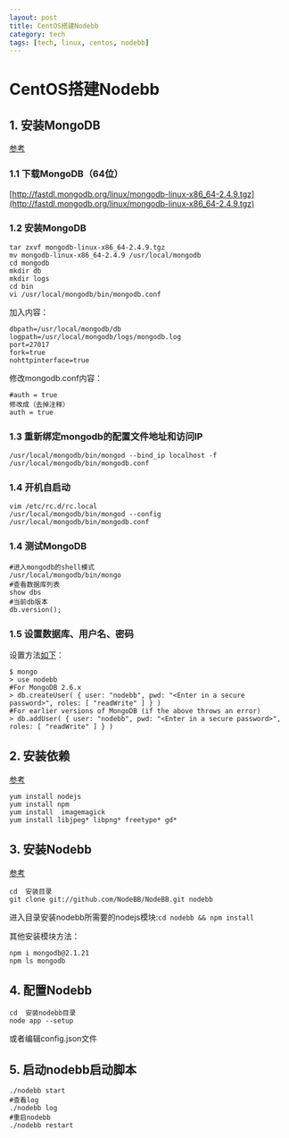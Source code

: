 ```yaml
---
layout: post
title: CentOS搭建Nodebb
category: tech
tags: [tech, linux, centos, nodebb]
---
```


# CentOS搭建Nodebb

## 1. 安装MongoDB
[参考](http://www.cnblogs.com/kgdxpr/p/3519352.html)

### 1.1 下载MongoDB（64位）

[http://fastdl.mongodb.org/linux/mongodb-linux-x86_64-2.4.9.tgz](http://fastdl.mongodb.org/linux/mongodb-linux-x86_64-2.4.9.tgz)

### 1.2 安装MongoDB

```
tar zxvf mongodb-linux-x86_64-2.4.9.tgz
mv mongodb-linux-x86_64-2.4.9 /usr/local/mongodb
cd mongodb
mkdir db
mkdir logs
cd bin
vi /usr/local/mongodb/bin/mongodb.conf
```

加入内容：

```
dbpath=/usr/local/mongodb/db
logpath=/usr/local/mongodb/logs/mongodb.log
port=27017
fork=true
nohttpinterface=true
```

修改mongodb.conf内容：
```
#auth = true
修改成（去掉注释）
auth = true
```

### 1.3 重新绑定mongodb的配置文件地址和访问IP

```
/usr/local/mongodb/bin/mongod --bind_ip localhost -f /usr/local/mongodb/bin/mongodb.conf
```

### 1.4 开机自启动

```
vim /etc/rc.d/rc.local
/usr/local/mongodb/bin/mongod --config /usr/local/mongodb/bin/mongodb.conf
```

### 1.4 测试MongoDB

```
#进入mongodb的shell模式
/usr/local/mongodb/bin/mongo
#查看数据库列表
show dbs
#当前db版本
db.version();
```

### 1.5 设置数据库、用户名、密码

设置方法[如下](https://nodebb.readthedocs.io/en/latest/configuring/databases/mongo.html)：

```
$ mongo
> use nodebb
#For MongoDB 2.6.x
> db.createUser( { user: "nodebb", pwd: "<Enter in a secure password>", roles: [ "readWrite" ] } )
#For earlier versions of MongoDB (if the above throws an error)
> db.addUser( { user: "nodebb", pwd: "<Enter in a secure password>", roles: [ "readWrite" ] } )
```

## 2. 安装依赖
[参考](http://www.chinaz.com/web/2015/1102/465216.shtml)

```
yum install nodejs
yum install npm
yum install  imagemagick
yum install libjpeg* libpng* freetype* gd*
```

## 3. 安装Nodebb
[参考](http://www.tuicool.com/articles/zIJzm2I)

```
cd  安装目录
git clone git://github.com/NodeBB/NodeBB.git nodebb
```

进入目录安装nodebb所需要的nodejs模块:`cd nodebb && npm install`

其他安装模块方法：
```
npm i mongodb@2.1.21
npm ls mongodb
```

## 4. 配置Nodebb

```
cd  安装nodebb目录
node app --setup
```
或者编辑config.json文件

## 5. 启动nodebb启动脚本

```
./nodebb start
#查看log
./nodebb log
#重启nodebb
./nodebb restart
```
